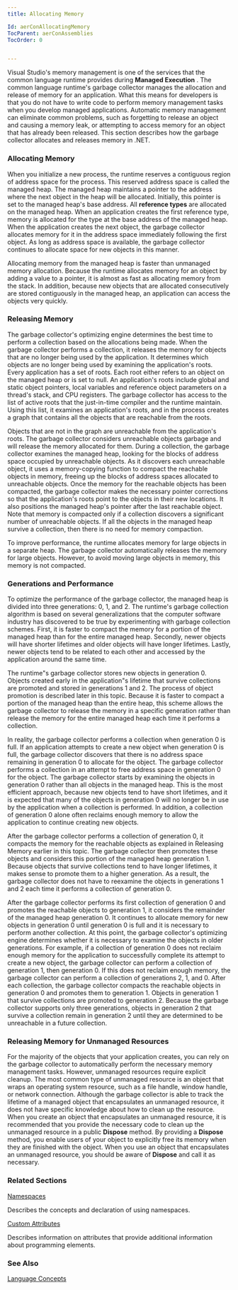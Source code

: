 ```yaml
---
title: Allocating Memory

Id: aerConAllocatingMemory
TocParent: aerConAssemblies
TocOrder: 0


---
```


Visual Studio's memory management is one of the services that the common language runtime provides during **Managed Execution** . The common language runtime's garbage collector manages the allocation and release of memory for an application. What this means for developers is that you do not have to write code to perform memory management tasks when you develop managed applications. Automatic memory management can eliminate common problems, such as forgetting to release an object and causing a memory leak, or attempting to access memory for an object that has already been released. This section describes how the garbage collector allocates and releases memory in .NET. 

### Allocating Memory
When you initialize a new process, the runtime reserves a contiguous region of address space for the process. This reserved address space is called the managed heap. The managed heap maintains a pointer to the address where the next object in the heap will be allocated. Initially, this pointer is set to the managed heap's base address. All **reference types** are allocated on the managed heap. When an application creates the first reference type, memory is allocated for the type at the base address of the managed heap. When the application creates the next object, the garbage collector allocates memory for it in the address space immediately following the first object. As long as address space is available, the garbage collector continues to allocate space for new objects in this manner. 

Allocating memory from the managed heap is faster than unmanaged memory allocation. Because the runtime allocates memory for an object by adding a value to a pointer, it is almost as fast as allocating memory from the stack. In addition, because new objects that are allocated consecutively are stored contiguously in the managed heap, an application can access the objects very quickly. 

### Releasing Memory
The garbage collector's optimizing engine determines the best time to perform a collection based on the allocations being made. When the garbage collector performs a collection, it releases the memory for objects that are no longer being used by the application. It determines which objects are no longer being used by examining the application's roots. Every application has a set of roots. Each root either refers to an object on the managed heap or is set to null. An application's roots include global and static object pointers, local variables and reference object parameters on a thread's stack, and CPU registers. The garbage collector has access to the list of active roots that the just-in-time compiler and the runtime maintain. Using this list, it examines an application's roots, and in the process creates a graph that contains all the objects that are reachable from the roots. 

Objects that are not in the graph are unreachable from the application's roots. The garbage collector considers unreachable objects garbage and will release the memory allocated for them. During a collection, the garbage collector examines the managed heap, looking for the blocks of address space occupied by unreachable objects. As it discovers each unreachable object, it uses a memory-copying function to compact the reachable objects in memory, freeing up the blocks of address spaces allocated to unreachable objects. Once the memory for the reachable objects has been compacted, the garbage collector makes the necessary pointer corrections so that the application's roots point to the objects in their new locations. It also positions the managed heap's pointer after the last reachable object. Note that memory is compacted only if a collection discovers a significant number of unreachable objects. If all the objects in the managed heap survive a collection, then there is no need for memory compaction. 

To improve performance, the runtime allocates memory for large objects in a separate heap. The garbage collector automatically releases the memory for large objects. However, to avoid moving large objects in memory, this memory is not compacted. 

### Generations and Performance
To optimize the performance of the garbage collector, the managed heap is divided into three generations: 0, 1, and 2. The runtime's garbage collection algorithm is based on several generalizations that the computer software industry has discovered to be true by experimenting with garbage collection schemes. First, it is faster to compact the memory for a portion of the managed heap than for the entire managed heap. Secondly, newer objects will have shorter lifetimes and older objects will have longer lifetimes. Lastly, newer objects tend to be related to each other and accessed by the application around the same time.

The runtime"s garbage collector stores new objects in generation 0. Objects created early in the application"s lifetime that survive collections are promoted and stored in generations 1 and 2. The process of object promotion is described later in this topic. Because it is faster to compact a portion of the managed heap than the entire heap, this scheme allows the garbage collector to release the memory in a specific generation rather than release the memory for the entire managed heap each time it performs a collection. 

In reality, the garbage collector performs a collection when generation 0 is full. If an application attempts to create a new object when generation 0 is full, the garbage collector discovers that there is no address space remaining in generation 0 to allocate for the object. The garbage collector performs a collection in an attempt to free address space in generation 0 for the object. The garbage collector starts by examining the objects in generation 0 rather than all objects in the managed heap. This is the most efficient approach, because new objects tend to have short lifetimes, and it is expected that many of the objects in generation 0 will no longer be in use by the application when a collection is performed. In addition, a collection of generation 0 alone often reclaims enough memory to allow the application to continue creating new objects. 

After the garbage collector performs a collection of generation 0, it compacts the memory for the reachable objects as explained in Releasing Memory earlier in this topic. The garbage collector then promotes these objects and considers this portion of the managed heap generation 1. Because objects that survive collections tend to have longer lifetimes, it makes sense to promote them to a higher generation. As a result, the garbage collector does not have to reexamine the objects in generations 1 and 2 each time it performs a collection of generation 0. 

After the garbage collector performs its first collection of generation 0 and promotes the reachable objects to generation 1, it considers the remainder of the managed heap generation 0. It continues to allocate memory for new objects in generation 0 until generation 0 is full and it is necessary to perform another collection. At this point, the garbage collector's optimizing engine determines whether it is necessary to examine the objects in older generations. For example, if a collection of generation 0 does not reclaim enough memory for the application to successfully complete its attempt to create a new object, the garbage collector can perform a collection of generation 1, then generation 0. If this does not reclaim enough memory, the garbage collector can perform a collection of generations 2, 1, and 0. After each collection, the garbage collector compacts the reachable objects in generation 0 and promotes them to generation 1. Objects in generation 1 that survive collections are promoted to generation 2. Because the garbage collector supports only three generations, objects in generation 2 that survive a collection remain in generation 2 until they are determined to be unreachable in a future collection. 

### Releasing Memory for Unmanaged Resources
For the majority of the objects that your application creates, you can rely on the garbage collector to automatically perform the necessary memory management tasks. However, unmanaged resources require explicit cleanup. The most common type of unmanaged resource is an object that wraps an operating system resource, such as a file handle, window handle, or network connection. Although the garbage collector is able to track the lifetime of a managed object that encapsulates an unmanaged resource, it does not have specific knowledge about how to clean up the resource. When you create an object that encapsulates an unmanaged resource, it is recommended that you provide the necessary code to clean up the unmanaged resource in a public **Dispose** method. By providing a **Dispose** method, you enable users of your object to explicitly free its memory when they are finished with the object. When you use an object that encapsulates an unmanaged resource, you should be aware of **Dispose** and call it as necessary. 

### Related Sections

[Namespaces](NamespacesStart.html)

Describes the concepts and declaration of using namespaces.


[Custom Attributes](CustomAttributes.html)

Describes information on attributes that provide additional information 					about programming elements.


### See Also
[Language Concepts](/concepts/LanguageConceptsMain.html) 
